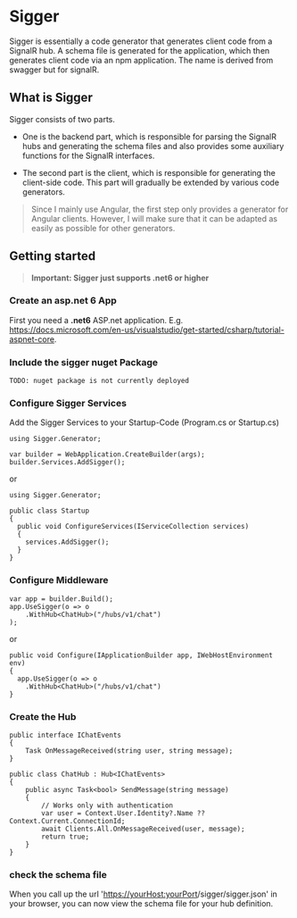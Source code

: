 # Sigger

Sigger is essentially a code generator that generates client code from a SignalR hub. 
A schema file is generated for the application, which then generates client code via an npm application.
The name is derived from swagger but for signalR.

## What is Sigger

Sigger consists of two parts. 

 - One is the backend part, which is responsible for parsing the SignalR hubs and generating the schema 
   files and also provides some auxiliary functions for the SignalR interfaces.
   
 - The second part is the client, which is responsible for generating the client-side code. 
   This part will gradually be extended by various code generators.
 
 > Since I mainly use Angular, the first step only provides a generator for Angular clients. However, 
 > I will make sure that it can be adapted as easily as possible for other generators.
 
 ## Getting started
 
 > **Important: Sigger just supports .net6 or higher**

### Create an asp.net 6 App
First you need a **.net6** ASP.net application. E.g. https://docs.microsoft.com/en-us/visualstudio/get-started/csharp/tutorial-aspnet-core.

### Include the sigger nuget Package

```
TODO: nuget package is not currently deployed
```

### Configure Sigger Services
Add the Sigger Services to your Startup-Code (Program.cs or Startup.cs) 

```
using Sigger.Generator;

var builder = WebApplication.CreateBuilder(args);
builder.Services.AddSigger();
```
or

```
using Sigger.Generator;

public class Startup
{
  public void ConfigureServices(IServiceCollection services)
  {
    services.AddSigger();
  }
}
```

### Configure Middleware
```
var app = builder.Build();
app.UseSigger(o => o
    .WithHub<ChatHub>("/hubs/v1/chat")
);

```
or

```
public void Configure(IApplicationBuilder app, IWebHostEnvironment env)
{
  app.UseSigger(o => o
    .WithHub<ChatHub>("/hubs/v1/chat")
}
```

### Create the Hub

```
public interface IChatEvents
{
    Task OnMessageReceived(string user, string message);
}

public class ChatHub : Hub<IChatEvents>
{
    public async Task<bool> SendMessage(string message)
    {
        // Works only with authentication
        var user = Context.User.Identity?.Name ?? Context.Current.ConnectionId;
        await Clients.All.OnMessageReceived(user, message);
        return true;
    }
}
```

### check the schema file

When you call up the url '<https://yourHost:yourPort>/sigger/sigger.json' in your browser, you can now view the schema file for your hub definition.
